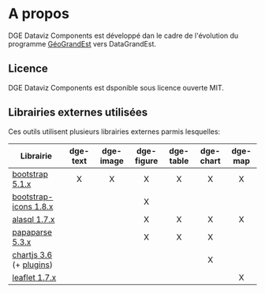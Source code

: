 # A propos

DGE Dataviz Components est développé dan le cadre de l'évolution du programme [GéoGrandEst](https://www.datagrandest.fr) vers DataGrandEst.

## Licence

DGE Dataviz Components est dsponible sous licence ouverte MIT.

## Librairies externes utilisées

Ces outils utilisent plusieurs librairies externes parmis lesquelles:

| Librairie                                                                                  | dge-text | dge-image | dge-figure | dge-table | dge-chart | dge-map |
|--------------------------------------------------------------------------------------------|:--------:|:---------:|:----------:|:---------:|:---------:|:-------:|
| [bootstrap 5.1.x](https://getbootstrap.com/)                                               | X        | X         | X          | X         | X         | X       |
| [bootstrap-icons 1.8.x](https://icons.getbootstrap.com/)                                   |          |           | X          |           |           |         |
| [alasql 1.7.x](http://alasql.org/)                                                         |          |           | X          | X         | X         | X       |
| [papaparse 5.3.x](https://www.papaparse.com/)                                              |          |           | X          | X         | X         |         |
| [chartjs 3.6](https://www.chartjs.org/)  (+ [plugins](https://github.com/chartjs/awesome)) |          |           |            |           | X         |         |
| [leaflet 1.7.x](https://leafletjs.com/)                                                    |          |           |            |           |           | X       |
